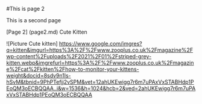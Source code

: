 #This is page 2

This is a second page 

[Page 2] (page2.md)
Cute Kitten

![Picture Cute kitten] https://www.google.com/imgres?q=kitten&imgurl=https%3A%2F%2Fwww.zooplus.co.uk%2Fmagazine%2Fwp-content%2Fuploads%2F2021%2F01%2Fstriped-grey-kitten.webp&imgrefurl=https%3A%2F%2Fwww.zooplus.co.uk%2Fmagazine%2Fcat%2Fkitten%2Fhow-to-monitor-your-kittens-weight&docid=8sdv9n1ls-hSvM&tbnid=9PhPTefjj2vSPM&vet=12ahUKEwigg7r6m7uPAxVxSTABHdp1PEoQM3oECBQQAA..i&w=1536&h=1024&hcb=2&ved=2ahUKEwigg7r6m7uPAxVxSTABHdp1PEoQM3oECBQQAA
